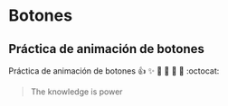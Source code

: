 # Botones
## Práctica de animación de botones
Práctica de animación de botones
:+1: :sparkles: :camel: :tada:
:rocket: :metal: :octocat:

>The knowledge is power

